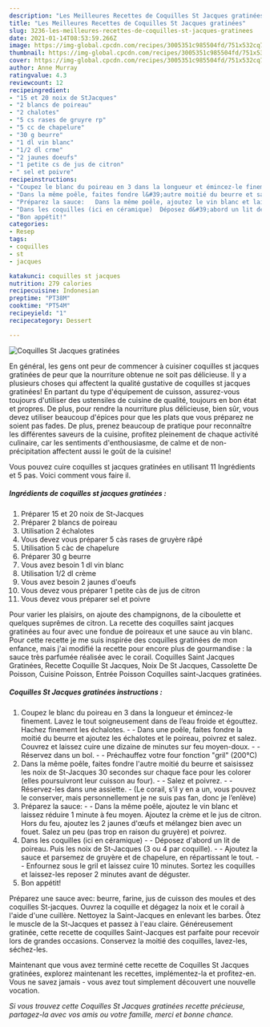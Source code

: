 ```yaml
---
description: "Les Meilleures Recettes de Coquilles St Jacques gratinées"
title: "Les Meilleures Recettes de Coquilles St Jacques gratinées"
slug: 3236-les-meilleures-recettes-de-coquilles-st-jacques-gratinees
date: 2021-01-14T08:53:59.266Z
image: https://img-global.cpcdn.com/recipes/3005351c985504fd/751x532cq70/coquilles-st-jacques-gratinees-photo-principale-de-la-recette.jpg
thumbnail: https://img-global.cpcdn.com/recipes/3005351c985504fd/751x532cq70/coquilles-st-jacques-gratinees-photo-principale-de-la-recette.jpg
cover: https://img-global.cpcdn.com/recipes/3005351c985504fd/751x532cq70/coquilles-st-jacques-gratinees-photo-principale-de-la-recette.jpg
author: Anne Murray
ratingvalue: 4.3
reviewcount: 12
recipeingredient:
- "15 et 20 noix de StJacques"
- "2 blancs de poireau"
- "2 chalotes"
- "5 cs rases de gruyre rp"
- "5 cc de chapelure"
- "30 g beurre"
- "1 dl vin blanc"
- "1/2 dl crme"
- "2 jaunes doeufs"
- "1 petite cs de jus de citron"
- " sel et poivre"
recipeinstructions:
- "Coupez le blanc du poireau en 3 dans la longueur et émincez-le finement. Lavez le tout soigneusement dans de l’eau froide et égouttez. Hachez finement les échalotes.   Dans une poêle, faites fondre la moitié du beurre et ajoutez les échalotes et le poireau, poivrez et salez. Couvrez et laissez cuire une dizaine de minutes sur feu moyen-doux.   Réservez dans un bol.   Préchauffez votre four fonction &#34;gril&#34; (200°C)"
- "Dans la même poêle, faites fondre l&#39;autre moitié du beurre et saisissez les noix de St-Jacques 30 secondes sur chaque face pour les colorer (elles poursuivront leur cuisson au four).   Salez et poivrez.   Réservez-les dans une assiette.  (Le corail, s’il y en a un, vous pouvez le conserver, mais personnellement je ne suis pas fan, donc je l’enlève)"
- "Préparez la sauce:   Dans la même poêle, ajoutez le vin blanc et laissez réduire 1 minute à feu moyen. Ajoutez la crème et le jus de citron. Hors du feu, ajoutez les 2 jaunes d&#39;œufs et mélangez bien avec un fouet. Salez un peu (pas trop en raison du gruyère) et poivrez."
- "Dans les coquilles (ici en céramique)  Déposez d&#39;abord un lit de poireau. Puis les noix de St-Jacques (3 ou 4 par coquille).   Ajoutez la sauce et parsemez de gruyère et de chapelure, en répartissant le tout.   Enfournez sous le gril et laissez cuire 10 minutes. Sortez les coquilles et laissez-les reposer 2 minutes avant de déguster."
- "Bon appétit!"
categories:
- Resep
tags:
- coquilles
- st
- jacques

katakunci: coquilles st jacques 
nutrition: 279 calories
recipecuisine: Indonesian
preptime: "PT38M"
cooktime: "PT54M"
recipeyield: "1"
recipecategory: Dessert

---
```



![Coquilles St Jacques gratinées](https://img-global.cpcdn.com/recipes/3005351c985504fd/751x532cq70/coquilles-st-jacques-gratinees-photo-principale-de-la-recette.jpg)

En général, les gens ont peur de commencer à cuisiner coquilles st jacques gratinées de peur que la nourriture obtenue ne soit pas délicieuse. Il y a plusieurs choses qui affectent la qualité gustative de coquilles st jacques gratinées! En partant du type d'équipement de cuisson, assurez-vous toujours d'utiliser des ustensiles de cuisine de qualité, toujours en bon état et propres. De plus, pour rendre la nourriture plus délicieuse, bien sûr, vous devez utiliser beaucoup d'épices pour que les plats que vous préparez ne soient pas fades. De plus, prenez beaucoup de pratique pour reconnaître les différentes saveurs de la cuisine, profitez pleinement de chaque activité culinaire, car les sentiments d'enthousiasme, de calme et de non-précipitation affectent aussi le goût de la cuisine!

<!--inarticleads1-->

Vous pouvez cuire coquilles st jacques gratinées en utilisant 11 Ingrédients et 5 pas. Voici comment vous faire il.

##### Ingrédients de coquilles st jacques gratinées :

1. Préparer 15 et 20 noix de St-Jacques
1. Préparer 2 blancs de poireau
1. Utilisation 2 échalotes
1. Vous devez vous préparer 5 càs rases de gruyère râpé
1. Utilisation 5 càc de chapelure
1. Préparer 30 g beurre
1. Vous avez besoin 1 dl vin blanc
1. Utilisation 1/2 dl crème
1. Vous avez besoin 2 jaunes d&#39;oeufs
1. Vous devez vous préparer 1 petite càs de jus de citron
1. Vous devez vous préparer  sel et poivre


Pour varier les plaisirs, on ajoute des champignons, de la ciboulette et quelques suprêmes de citron. La recette des coquilles saint jacques gratinées au four avec une fondue de poireaux et une sauce au vin blanc. Pour cette recette je me suis inspirée des coquilles gratinées de mon enfance, mais j&#39;ai modifié la recette pour encore plus de gourmandise : la sauce très parfumée réalisée avec le corail. Coquilles Saint Jacques Gratinées, Recette Coquille St Jacques, Noix De St Jacques, Cassolette De Poisson, Cuisine Poisson, Entrée Poisson Coquilles saint-Jacques gratinées. 

<!--inarticleads2-->

##### Coquilles St Jacques gratinées instructions :

1. Coupez le blanc du poireau en 3 dans la longueur et émincez-le finement. Lavez le tout soigneusement dans de l’eau froide et égouttez. Hachez finement les échalotes.  -  - Dans une poêle, faites fondre la moitié du beurre et ajoutez les échalotes et le poireau, poivrez et salez. Couvrez et laissez cuire une dizaine de minutes sur feu moyen-doux.  -  - Réservez dans un bol.  -  - Préchauffez votre four fonction &#34;gril&#34; (200°C)
1. Dans la même poêle, faites fondre l&#39;autre moitié du beurre et saisissez les noix de St-Jacques 30 secondes sur chaque face pour les colorer (elles poursuivront leur cuisson au four).  -  - Salez et poivrez.  -  - Réservez-les dans une assiette.  - (Le corail, s’il y en a un, vous pouvez le conserver, mais personnellement je ne suis pas fan, donc je l’enlève)
1. Préparez la sauce:  -  - Dans la même poêle, ajoutez le vin blanc et laissez réduire 1 minute à feu moyen. Ajoutez la crème et le jus de citron. Hors du feu, ajoutez les 2 jaunes d&#39;œufs et mélangez bien avec un fouet. Salez un peu (pas trop en raison du gruyère) et poivrez.
1. Dans les coquilles (ici en céramique) -  - Déposez d&#39;abord un lit de poireau. Puis les noix de St-Jacques (3 ou 4 par coquille).  -  - Ajoutez la sauce et parsemez de gruyère et de chapelure, en répartissant le tout.  -  - Enfournez sous le gril et laissez cuire 10 minutes. Sortez les coquilles et laissez-les reposer 2 minutes avant de déguster.
1. Bon appétit!


Préparez une sauce avec: beurre, farine, jus de cuisson des moules et des coquilles St-jacques. Ouvrez la coquille et dégagez la noix et le corail à l&#39;aide d&#39;une cuillère. Nettoyez la Saint-Jacques en enlevant les barbes. Ôtez le muscle de la St-Jacques et passez à l&#39;eau claire. Généreusement gratinée, cette recette de coquilles Saint-Jacques est parfaite pour recevoir lors de grandes occasions. Conservez la moitié des coquilles, lavez-les, séchez-les. 

<!--inarticleads1-->

<p>
Maintenant que vous avez terminé cette recette de Coquilles St Jacques gratinées, explorez maintenant les recettes, implémentez-la et profitez-en. Vous ne savez jamais - vous avez tout simplement découvert une nouvelle vocation.
</p>

<p>
<i>Si vous trouvez cette Coquilles St Jacques gratinées recette précieuse, partagez-la avec vos amis ou votre famille, merci et bonne chance.</i>
</p>
